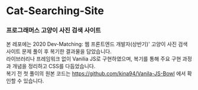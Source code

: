# Cat-Searching-Site
### 프로그래머스 고양이 사진 검색 사이트
본 레포에는 2020 Dev-Matching: 웹 프론트엔드 개발자(상반기)' 고양이 사진 검색 사이트 문제 풀이 후 복기한 결과물을 담았습니다.</br>
라이브러리나 프레임워크 없이 Vanilia JS로 구현하였으며, 복기를 통해 주요 구현 과정과 개념을 정리하고 CSS를 다듬었습니다.</br>
복기 전 첫 풀이의 원본 코드는 https://github.com/kina94/Vanila-JS-Bowl 에서 확인할 수 있습니다.
